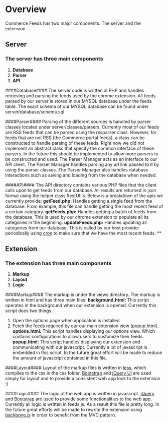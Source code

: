 Overview
========

Commerce Feeds has two major components. The server and the extension.

Server
------

### The server has three main components ###
1. **Database**
2. **Parser**
3. **API**


####Database####
The server code is written in PHP and handles retrieving and parsing the feeds used by the chrome extension. All feeds parsed by our server is stored in our MYSQL database under the feeds table. The exact schema of our MYSQL database can be found under server/database/schema.sql

####Parser####
Parsing of the different sources is handled by parser classes located under server/classes/parsers. Currently most of our feeds are RSS feeds that can be parsed using the rssparser class. However, for feeds that are not RSS (the Commerce portal feeds), a class can be constructed to handle parsing of these feeds. Right now we did not implement an abstract class that specify the common interface of these parsers. In the future this should be implemented to allow more parsers to be constructed and used.
The Parser Manager acts as an interface to our API client. The Parser Manager handles parsing any url link passed to it by using the parser classes. The Parser Manager also handles database interactions such as saving and loading from the database when needed.

####API####
The API directory contains various PHP files that the client calls upon to get feeds from our database. All results are returned in json format using the helper class RestUtils.
Below is a breakdown of the apis we currently provide:
**getFeed.php:** Handles getting a single feed from the database. From example, this file can handle getting the most recent feed of a certain category.
**getFeeds.php:** Handles getting a batch of feeds from the database. This is used by our chrome extension to populate all its categories in the beginning.
**updateFeeds.php:** Handles updating all categories from our database. This is called by our host provider periodically using [cron](http://unixgeeks.org/security/newbie/unix/cron-1.html) to make sure that we have the most recent feeds.
**

Extension
---------

### The extension has three main components ###
1. **Markup**
2. **Layout**
3. **Logic**


####Markup####
The markup is under the views directory. The markup is written in html and has three main files:
**background.html:** This script operates in the background when our extension is opened. Currently this script does two things. 
1. Open the options page when application is installed
2. Fetch the feeds required by our our main extension view (popup.html).
**options.html:** This script handles displaying our options view. Which contains configurations to allow users to customize their feeds.
**popup.html:** This script handles displaying our extension and communicating with our javascript. Currently a lot of javascript is embedded in this script. In the future great effort will be made to reduce the amount of javascript contained in this file.

####Layout####
Layout of the markup files is written in [less](http://lesscss.org/), which compiles to the css in the css folder. [Bootstrap](http://twitter.github.com/bootstrap/) and [jQuery UI](http://jqueryui.com/) are used simply for layout and to provide a consistent web app look to the extension :)

####Logic####
The logic of the web app is written in javascript. [jQuery](http://jquery.com/) and [Bootstrap](http://twitter.github.com/bootstrap/) are used to provide some functionalities to the web app.
Currently all logic is written in feeds.js. As a result this file is pretty long. In the future great efforts will be made to rewrite the extension using [backbone.js](http://documentcloud.github.com/backbone/) in order to benefit from the MVC pattern. 
